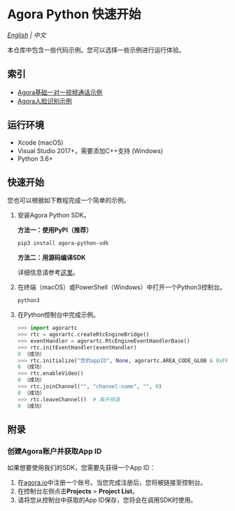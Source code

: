 # Agora Python 快速开始

*[English](README.md) | 中文*

本仓库中包含一些代码示例。您可以选择一些示例进行运行体验。



## 索引

- [Agora基础一对一视频通话示例](https://github.com/AgoraIO-Community/Agora-Python-QuickStart/tree/master/basic_one_to_one_video)
- [Agora人脸识别示例](https://github.com/AgoraIO-Community/Agora-Python-QuickStart/tree/master/face_recognition)



## 运行环境

- Xcode (macOS)
- Visual Studio 2017+，需要添加C++支持 (Windows)
- Python 3.6+



## 快速开始

您也可以根据如下教程完成一个简单的示例。

1. 安装Agora Python SDK。

   **方法一：使用PyPI（推荐）**

   ```bash
   pip3 install agora-python-sdk
   ```

   **方法二：用源码编译SDK**

   详细信息请参考[这里](https://github.com/AgoraIO-Community/Agora-Python-SDK/blob/master/Readme.zh.md#%E6%96%B9%E6%B3%95%E4%BA%8C%E7%BC%96%E8%AF%91sdk)。

2. 在终端（macOS）或PowerShell（Windows）中打开一个Python3控制台。

   ```bash
   python3
   ```

3. 在Python控制台中完成示例。

   ```python
   >>> import agorartc
   >>> rtc = agorartc.createRtcEngineBridge()
   >>> eventHandler = agorartc.RtcEngineEventHandlerBase()
   >>> rtc.initEventHandler(eventHandler)
   0 （成功）
   >>> rtc.initialize("您的appID", None, agorartc.AREA_CODE_GLOB & 0xFFFFFFFF)  # 如您还未获取App ID，您可以查看附录(https://github.com/AgoraIO-Community/Agora-Python-SDK/blob/master/Readme.zh.md#%E9%99%84%E5%BD%95)。
   0 （成功）
   >>> rtc.enableVideo()
   0 （成功）
   >>> rtc.joinChannel("", "channel-name", "", 0)
   0 （成功）
   >>> rtc.leaveChannel()  # 离开频道
   0 （成功）
   ```



## 附录

### 创建Agora账户并获取App ID

如果想要使用我们的SDK，您需要先获得一个App ID：

1. 在[agora.io](https://dashboard.agora.io/signin/)中注册一个账号。当您完成注册后，您将被链接至控制台。
2. 在控制台左侧点击**Projects** > **Project List**。
3. 请将您从控制台中获取的App ID保存，您将会在调用SDK时使用。
